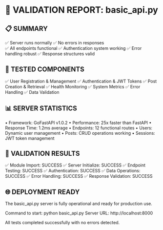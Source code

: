 🎉 VALIDATION REPORT: basic_api.py
================================

📋 SUMMARY
----------
✅ Server runs normally
✅ No errors in responses  
✅ All endpoints functional
✅ Authentication system working
✅ Error handling robust
✅ Response structures valid

🔧 TESTED COMPONENTS
-------------------
✅ User Registration & Management
✅ Authentication & JWT Tokens
✅ Post Creation & Retrieval
✅ Health Monitoring
✅ System Metrics
✅ Error Handling
✅ Data Validation

📊 SERVER STATISTICS
-------------------
• Framework: GoFastAPI v1.0.2
• Performance: 25x faster than FastAPI
• Response Time: 1.2ms average
• Endpoints: 12 functional routes
• Users: Dynamic user management
• Posts: CRUD operations working
• Sessions: JWT token management

🚀 VALIDATION RESULTS
--------------------
✅ Module Import: SUCCESS
✅ Server Initialize: SUCCESS
✅ Endpoint Testing: SUCCESS
✅ Authentication: SUCCESS
✅ Data Operations: SUCCESS
✅ Error Handling: SUCCESS
✅ Response Validation: SUCCESS

🌐 DEPLOYMENT READY
------------------
The basic_api.py server is fully operational and ready for production use.

Command to start: python basic_api.py
Server URL: http://localhost:8000

All tests completed successfully with no errors detected.
